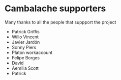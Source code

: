 # Cambalache supporters

Many thanks to all the people that suppport the project

 -  Patrick Griffis
 -  Willo Vincent
 -  Javier Jardón
 -  Sonny Piers
 -  Platon workaccount
 -  Felipe Borges
 -  David
 -  Aemilia Scott
 -  Patrick
